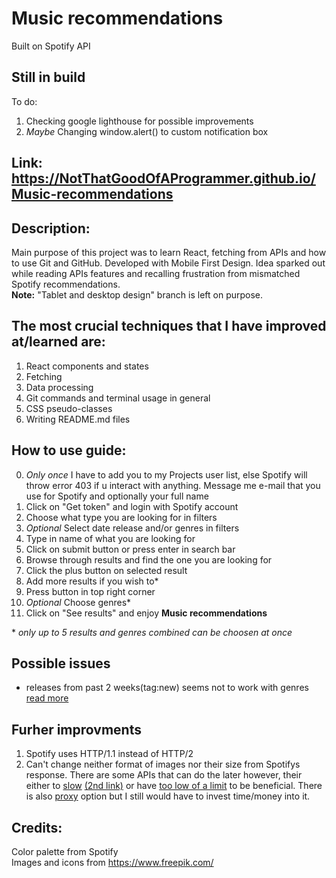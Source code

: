 # Music recommendations

Built on Spotify API

## Still in build

To do:
1. Checking google lighthouse for possible improvements
2. *Maybe* Changing window.alert() to  custom notification box


## Link: https://NotThatGoodOfAProgrammer.github.io/Music-recommendations

## Description:

Main purpose of this project was to learn React, fetching from APIs and how to use Git and GitHub.
Developed with Mobile First Design. Idea sparked out while reading APIs features
and recalling frustration from mismatched Spotify recommendations.<br>
**Note:** "Tablet and desktop design" branch is left on purpose.

## The most crucial techniques that I have improved at/learned are:

1. React components and states
2. Fetching
3. Data processing
4. Git commands and terminal usage in general
5. CSS pseudo-classes
6. Writing README.md files

## How to use guide:

0. *Only once* I have to add you to my Projects user list, else Spotify will throw error 403 if u interact with anything. Message me e-mail that you use for Spotify and optionally your full name
1. Click on "Get token" and login with Spotify account
2. Choose what type you are looking for in filters
3. *Optional* Select date release and/or genres in filters
4. Type in name of what you are looking for
5. Click on submit button or press enter in search bar
6. Browse through results and find the one you are looking for
7. Click the plus button on selected result
8. Add more results if you wish to*
9. Press button in top right corner
10. *Optional* Choose genres*
11. Click on "See results" and enjoy **Music recommendations**

\* *only up to 5 results and genres combined can be choosen at once*

## Possible issues

* releases from past 2 weeks(tag:new) seems not to work with genres [read more](https://community.spotify.com/t5/Spotify-for-Developers/API-No-way-to-search-tag-new-with-genre/td-p/5483721)

## Furher improvments

1. Spotify uses HTTP/1.1 instead of HTTP/2
2. Can't change neither format of images nor their size from Spotifys response. There are some APIs that can do the later however, their either to [slow](https://rapidapi.com/jdiez/api/mediacrush/pricing) [(2nd link)](https://www.filestack.com/pricing/#/marketplace) or have [too low of a limit](https://www.abstractapi.com/api/image-processing-optimization-api#pricing) to be beneficial. There is also [proxy](https://imgproxy.net/#pro) option but I still would have to invest time/money into it.

## Credits:
Color palette from Spotify<br>
Images and icons from https://www.freepik.com/<br>